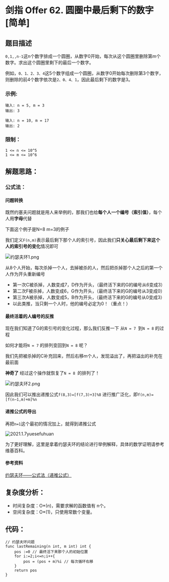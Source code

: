 # 剑指 Offer 62. 圆圈中最后剩下的数字 [简单]

## 题目描述

`0,1,,n-1`这n个数字排成一个圆圈，从数字0开始，每次从这个圆圈里删除第m个数字。求出这个圆圈里剩下的最后一个数字。

例如，`0、1、2、3、4`这5个数字组成一个圆圈，从数字0开始每次删除第3个数字，则删除的前4个数字依次是`2、0、4、1`，因此最后剩下的数字是3。

 

### 示例:

```
输入: n = 5, m = 3
输出: 3

输入: n = 10, m = 17
输出: 2
```

### 限制：

```
1 <= n <= 10^5
1 <= m <= 10^6
```

## 解题思路：

### 公式法：

#### 问题转换

既然约塞夫问题就是用人来举例的，那我们也给**每个人一个编号（索引值）**，每个人用**字母**代替

下面这个例子是N=8 m=3的例子

我们定义`F(n,m)`表示最后剩下那个人的索引号，因此我们**只关心最后剩下来这个人的索引号的变化**情况即可

![约瑟夫环1.png](../images/d7768194055df1c3d3f6b503468704606134231de62b4ea4b9bdeda7c58232f4-约瑟夫环1.png-blog)

从8个人开始，每次杀掉一个人，去掉被杀的人，然后把杀掉那个人之后的第一个人作为开头重新编号

- 第一次C被杀掉，人数变成7，D作为开头，（最终活下来的G的编号从6变成3）
- 第二次F被杀掉，人数变成6，G作为开头，（最终活下来的G的编号从3变成0）
- 第三次A被杀掉，人数变成5，B作为开头，（最终活下来的G的编号从0变成3）
- 以此类推，当只剩一个人时，他的编号必定为0！（重点！）

#### 最终活着的人编号的反推

现在我们知道了G的索引号的变化过程，那么我们反推一下
从`N = 7 `到`N = 8` 的过程

如何才能将`N = 7` 的排列变回到`N = 8` 呢？

我们先把被杀掉的C补充回来，然后右移m个人，发现溢出了，再把溢出的补充在最前面

**神奇了** 经过这个操作就恢复了`N = 8 `的排列了！

![约瑟夫环2.png](../images/68509352d82d4a19678ed67a5bde338f86c7d0da730e3a69546f6fa61fb0063c-约瑟夫环2.png-blog)

因此我们可以推出递推公式`f(8,3)=[f(7,3)+3]%8`
进行推广泛化，即`f(n,m)=[f(n−1,m)+m]%n`

#### 递推公式的导出

再把`n=1`这个最初的情况加上，就得到递推公式

![2021.1.7yuesefuhuan](http://cdn.xiaot123.com/blog/2021-04/2021.1.7yuesefuhuan.png-blog)


为了更好理解，这里是拿着约瑟夫环的结论进行举例解释，具体的数学证明请参考维基百科。

#### 参考资料

[约瑟夫环——公式法（递推公式）](https://blog.csdn.net/u011500062/article/details/72855826)


## 复杂度分析：

- 时间复杂度：O*(*n*)，需要求解的函数值有 n个。
- 空间复杂度：O*(1)，只使用常数个变量。



## 代码：

```
// 约瑟夫环问题
func lastRemaining(n int, m int) int {
	pos :=0 // 最终活下来那个人的初始位置
	for i:=2;i<=n;i++{
		pos = (pos + m)%i // 每次循环右移
	}
	return pos
}
```

